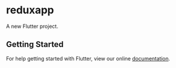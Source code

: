 # reduxapp

A new Flutter project.

## Getting Started

For help getting started with Flutter, view our online
[documentation](https://flutter.io/).

